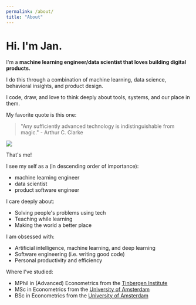 ```yaml
---
permalink: /about/
title: "About"
---
```


# Hi. I'm Jan.

I'm a **machine learning engineer/data scientist that loves building digital products.**

I do this through a combination of machine learning, data science, behavioral insights, and product design.

I code, draw, and love to think deeply about tools, systems, and our place in them. 

My favorite quote is this one:

>"Any sufficiently advanced technology is indistinguishable from magic." - Arthur C. Clarke

<img src="/assets/images/bio-photo4.jpg" style="max-height: 400px">

That's me!

I see my self as a (in descending order of importance):
- machine learning engineer
- data scientist
- product software engineer

I care deeply about:
- Solving people's problems using tech
- Teaching while learning
- Making the world a better place

I am obsessed with:
- Artificial intelligence, machine learning, and deep learning
- Software engineering (i.e. writing good code)
- Personal productivity and efficiency

Where I've studied:
- MPhil in (Advanced) Econometrics from the [Tinbergen Institute](https://www.tinbergen.nl/home)
- MSc in Econometrics from the [University of Amsterdam](https://www.uva.nl/en)
- BSc in Econometrics from the [University of Amsterdam](https://www.uva.nl/en)

